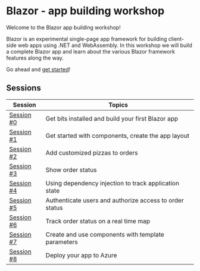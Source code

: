 # Blazor - app building workshop

Welcome to the Blazor app building workshop! 

Blazor is an experimental single-page app framework for building client-side web apps using .NET and WebAssembly. In this workshop we will build a complete Blazor app and learn about the various Blazor framework features along the way.

Go ahead and [get started](/docs/00-get-started.md)!

## Sessions

| Session | Topics |
| ----- | ---- |
| [Session #0](/docs/00-get-started.md) | Get bits installed and build your first Blazor app |
| [Session #1](/docs/01-components-and-layout.md) | Get started with components, create the app layout |
| [Session #2](/docs/02-customize-a-pizza.md) | Add customized pizzas to orders  |
| [Session #3](/docs/03-show-order-status.md) | Show order status |
| [Session #4](/docs/04-refactor-state-management.md) | Using dependency injection to track application state |
| [Session #5](/docs/05-authentication-and-authorization.md) | Authenticate users and authorize access to order status |
| [Session #6](/docs/06-javascript-interop.md) | Track order status on a real time map |
| [Session #7](/docs/07-templated-components.md) | Create and use components with template parameters |
| [Session #8](/docs/08-publish-and-deploy.md) | Deploy your app to Azure |
